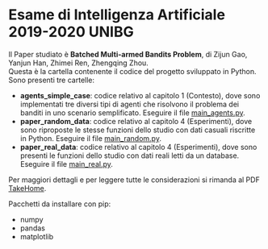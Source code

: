 # Esame di Intelligenza Artificiale 2019-2020 UNIBG
Il Paper studiato è **Batched Multi-armed Bandits Problem**, di 
Zijun Gao, Yanjun Han, Zhimei Ren, Zhengqing Zhou.  
Questa è la cartella contenente il codice del progetto sviluppato in Python.  
Sono presenti tre cartelle: 
+ **agents_simple_case**: codice relativo al capitolo 1 (Contesto), dove sono implementati 
tre diversi tipi di agenti che risolvono il problema dei banditi in uno scenario semplificato. 
Eseguire il file [main_agents.py](agents_simple_case/main_agents.py).
+ **paper_random_data**: codice relativo al capitolo 4 (Esperimenti), dove sono 
riproposte le stesse funzioni dello studio con dati casuali riscritte in Python.
Eseguire il file [main_random.py](paper_random_data/main_random.py).
+ **paper_real_data**: codice relativo al capitolo 4 (Esperimenti), dove sono 
presenti le funzioni dello studio con dati reali letti da un database.
Eseguire il file [main_real.py](paper_real_data/main_real.py).

Per maggiori dettagli e per leggere tutte le considerazioni si rimanda 
al PDF [TakeHome](TakeHome.pdf).

Pacchetti da installare con pip: 
+ numpy
+ pandas
+ matplotlib

